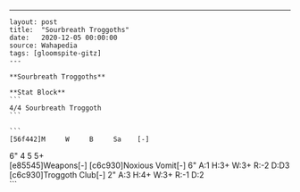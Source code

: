---
    layout: post
    title:  "Sourbreath Troggoths"
    date:   2020-12-05 00:00:00
    source: Wahapedia
    tags: [gloomspite-gitz]
    ---
    
    **Sourbreath Troggoths**
    
    **Stat Block**
    ```
    4/4 Sourbreath Troggoth
    ```
    
    ```
    [56f442]M     W     B     Sa    [-]
6"    4     5     5+    
[e85545]Weapons[-]
[c6c930]Noxious Vomit[-]
6"     A:1    H:3+   W:3+   R:-2   D:D3  
[c6c930]Troggoth Club[-]
2"     A:3    H:4+   W:3+   R:-1   D:2   
    ```
    
    
    